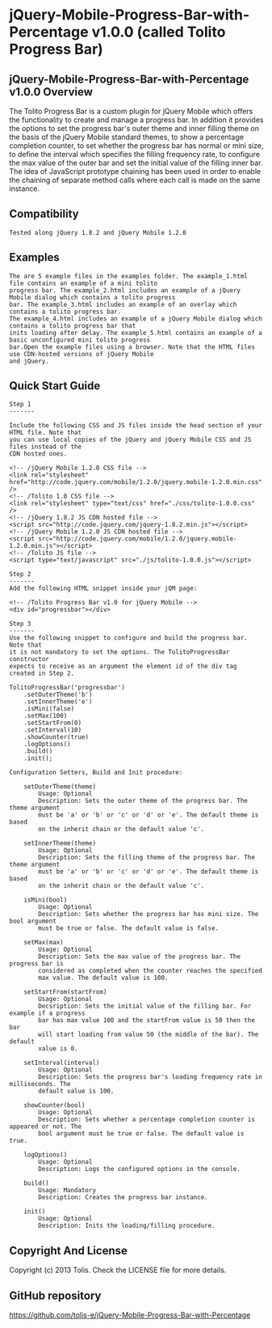 jQuery-Mobile-Progress-Bar-with-Percentage v1.0.0 (called Tolito Progress Bar)
=========================================================

jQuery-Mobile-Progress-Bar-with-Percentage v1.0.0 Overview
--------

The Tolito Progress Bar is a custom plugin for jQuery Mobile which offers the functionality to create and manage a 
progress bar. In addition it provides the options to set the progress bar's outer theme and inner filling theme on the 
basis of the jQuery Mobile standard themes, to show a percentage completion counter, to set whether the progress bar 
has normal or mini size, to define the interval which specifies the filling frequency rate, to configure the max value 
of the outer bar and set the initial value of the filling inner bar. The idea of JavaScript prototype chaining has been 
used in order to enable the chaining of separate method calls where each call is made on the same instance. 

Compatibility
--------

    Tested along jQuery 1.8.2 and jQuery Mobile 1.2.0

Examples
-------
	
	The are 5 example files in the examples folder. The example_1.html file contains an example of a mini tolito 
	progress bar. The example_2.html includes an example of a jQuery Mobile dialog which contains a tolito progress 
	bar. The example_3.html includes an example of an overlay which contains a tolito progress bar. 
	The example_4.html includes an example of a jQuery Mobile dialog which contains a tolito progress bar that 
	inits loading after delay. The example_5.html contains an example of a basic unconfigured mini tolito progress 
	bar.Open the example files using a browser. Note that the HTML files use CDN-hosted versions of jQuery Mobile 
	and jQuery.

Quick Start Guide
---------------
	
	Step 1
	-------

	Include the following CSS and JS files inside the head section of your HTML file. Note that
	you can use local copies of the jQuery and jQuery Mobile CSS and JS files instead of the
	CDN hosted ones.
	
	<!-- /jQuery Mobile 1.2.0 CSS file -->
	<link rel="stylesheet" href="http://code.jquery.com/mobile/1.2.0/jquery.mobile-1.2.0.min.css" />
	<!-- /Tolito 1.0 CSS file -->
	<link rel="stylesheet" type="text/css" href="./css/tolito-1.0.0.css" />
	<!-- /jQuery 1.8.2 JS CDN hosted file -->
	<script src="http://code.jquery.com/jquery-1.8.2.min.js"></script>
	<!-- /jQuery Mobile 1.2.0 JS CDN hosted file -->
	<script src="http://code.jquery.com/mobile/1.2.0/jquery.mobile-1.2.0.min.js"></script>
	<!-- /Tolito JS file -->
	<script type="text/javascript" src="./js/tolito-1.0.0.js"></script>

	Step 2
	-------
	Add the following HTML snippet inside your jQM page:
	
	<!-- /Tolito Progress Bar v1.0 for jQuery Mobile -->
	<div id="progressbar"></div>
	
	Step 3
	-------
	Use the following snippet to configure and build the progress bar. Note that
	it is not mandatory to set the options. The TolitoProgressBar constructor 
	expects to receive as an argument the element id of the div tag created in Step 2.
	
	TolitoProgressBar('progressbar')
		.setOuterTheme('b')
		.setInnerTheme('e')
		.isMini(false)
		.setMax(100)
		.setStartFrom(0)
		.setInterval(10)
		.showCounter(true)
		.logOptions()
		.build()
		.init();
	
	Configuration Setters, Build and Init procedure:
	
		setOuterTheme(theme)
			Usage: Optional
			Description: Sets the outer theme of the progress bar. The theme argument
			must be 'a' or 'b' or 'c' or 'd' or 'e'. The default theme is based
			on the inherit chain or the default value 'c'.
			
		setInnerTheme(theme)
			Usage: Optional
			Description: Sets the filling theme of the progress bar. The theme argument
			must be 'a' or 'b' or 'c' or 'd' or 'e'. The default theme is based
			on the inherit chain or the default value 'c'.
		
		isMini(bool)
			Usage: Optional
			Description: Sets whether the progress bar has mini size. The bool argument
			must be true or false. The default value is false.
			
		setMax(max)
			Usage: Optional
			Description: Sets the max value of the progress bar. The progress bar is
			considered as completed when the counter reaches the specified
			max value. The default value is 100.
			
		setStartFrom(startFrom)
			Usage: Optional
			Decsription: Sets the initial value of the filling bar. For example if a progress
			bar has max value 100 and the startFrom value is 50 then the bar
			will start loading from value 50 (the middle of the bar). The default
			value is 0.
		
		setInterval(interval)
			Usage: Optional
			Description: Sets the progress bar's loading frequency rate in milliseconds. The 
			default value is 100.
			
		showCounter(bool)
			Usage: Optional
			Description: Sets whether a percentage completion counter is appeared or not. The
			bool argument must be true or false. The default value is true.
		
		logOptions()
			Usage: Optional
			Description: Logs the configured options in the console.
			
		build()
			Usage: Mandatory
			Description: Creates the progress bar instance.
			
		init()
			Usage: Optional
			Description: Inits the loading/filling procedure.

Copyright And License
---------------------

Copyright (c) 2013 Tolis. Check the LICENSE file for more details.

GitHub repository
-------------------

https://github.com/tolis-e/jQuery-Mobile-Progress-Bar-with-Percentage
